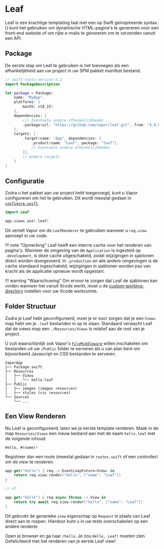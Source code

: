 # Leaf

Leaf is een krachtige templating taal met een op Swift geïnspireerde syntax. U kunt het gebruiken om dynamische HTML-pagina's te genereren voor een front-end website of om rijke e-mails te genereren om te verzenden vanuit een API.

## Package

De eerste stap om Leaf te gebruiken is het toevoegen als een afhankelijkheid aan uw project in uw SPM pakket manifest bestand.

```swift
// swift-tools-version:5.2
import PackageDescription

let package = Package(
    name: "MyApp",
    platforms: [
       .macOS(.v10_15)
    ],
    dependencies: [
        /// Eventuele andere afhankelijkheden ...
        .package(url: "https://github.com/vapor/leaf.git", from: "4.0.0"),
    ],
    targets: [
        .target(name: "App", dependencies: [
            .product(name: "Leaf", package: "leaf"),
            // Eventuele andere afhankelijkheden
        ]),
        // Andere targets
    ]
)
```

## Configuratie

Zodra u het pakket aan uw project hebt toegevoegd, kunt u Vapor configureren om het te gebruiken. Dit wordt meestal gedaan in [`configure.swift`](../getting-started/folder-structure.md#configureswift).

```swift
import Leaf

app.views.use(.leaf)
```

Dit vertelt Vapor om de `LeafRenderer` te gebruiken wanneer u `req.view` aanroept in uw code.

!!! note "Opmerking"
    Leaf heeft een interne cache voor het renderen van pagina's. Wanneer de omgeving van de `Application` is ingesteld op `.development`, is deze cache uitgeschakeld, zodat wijzigingen in sjablonen direct worden doorgevoerd. In `.production` en alle andere omgevingen is de cache standaard ingeschakeld; wijzigingen in sjablonen worden pas van kracht als de applicatie opnieuw wordt opgestart.

!!! warning "Waarschuwing"
    Om ervoor te zorgen dat Leaf de sjablonen kan vinden wanneer het vanuit Xcode werkt, moet u de [custom-working-directory](../getting-started/xcode.md#custom-working-directory) instellen voor uw Xcode werkruimte.

## Folder Structuur

Zodra je Leaf hebt geconfigureerd, moet je er voor zorgen dat je een `Views` map hebt om je `.leaf` bestanden in op te slaan. Standaard verwacht Leaf dat de views map een `./Resources/Views` is relatief aan de root van je project.

U zult waarschijnlijk ook Vapor's [`FileMiddleware`](https://api.vapor.codes/vapor/main/Vapor/FileMiddleware/) willen inschakelen om bestanden uit uw `/Public` folder te serveren als u van plan bent om bijvoorbeeld Javascript en CSS bestanden te serveren.

```
VaporApp
├── Package.swift
├── Resources
│   ├── Views
│   │   └── hello.leaf
├── Public
│   ├── images (images resources)
│   ├── styles (css resources)
└── Sources
    └── ...
```

## Een View Renderen

Nu Leaf is geconfigureerd, laten we je eerste template renderen. Maak in de map `Resources/Views` een nieuw bestand aan met de naam `hello.leaf` met de volgende inhoud:

```leaf
Hello, #(name)!
```

Registreer dan een route (meestal gedaan in `routes.swift` of een controller) om de view te renderen.

```swift
app.get("hello") { req -> EventLoopFuture<View> in
    return req.view.render("hello", ["name": "Leaf"])
}

// of

app.get("hello") { req async throws -> View in
    return try await req.view.render("hello", ["name": "Leaf"])
}
```

Dit gebruikt de generieke `view` eigenschap op `Request` in plaats van Leaf direct aan te roepen. Hierdoor kunt u in uw tests overschakelen op een andere renderer.

Open je browser en ga naar `/hello`. Je zou `Hello, Leaf!` moeten zien. Gefeliciteerd met het renderen van je eerste Leaf view!

